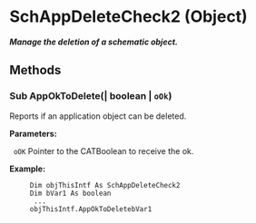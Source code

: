 # SchAppDeleteCheck2 (Object)

**_Manage the deletion of a schematic object._**

## Methods

### Sub **AppOkToDelete**(| boolean | `oOk`)

   Reports if an application object can be deleted.

**Parameters:**

` oOK`      Pointer to the CATBoolean to receive the ok.

**Example:**

```VBScript
     Dim objThisIntf As SchAppDeleteCheck2
     Dim bVar1 As boolean
      ...
     objThisIntf.AppOkToDeletebVar1

```